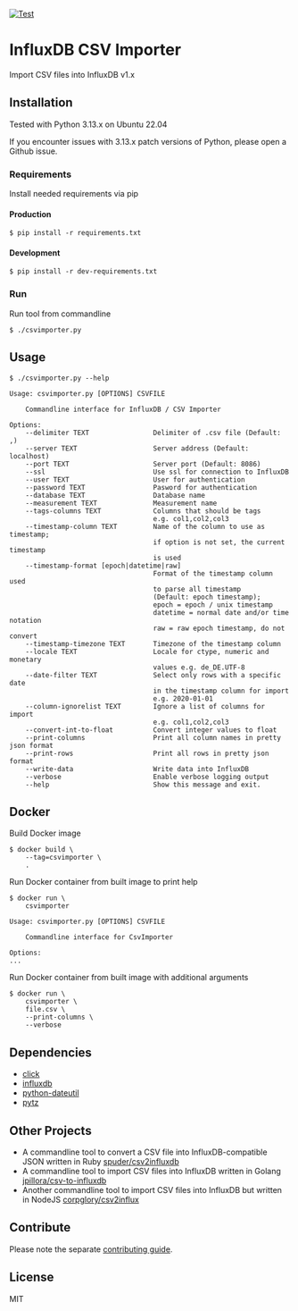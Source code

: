 [![Test](https://github.com/escalate/influxdb-csv-importer/actions/workflows/test.yml/badge.svg?branch=master&event=push)](https://github.com/escalate/influxdb-csv-importer/actions/workflows/test.yml)

# InfluxDB CSV Importer

Import CSV files into InfluxDB v1.x

## Installation

Tested with Python 3.13.x on Ubuntu 22.04

If you encounter issues with 3.13.x patch versions of Python, please open a Github issue.

### Requirements

Install needed requirements via pip

#### Production

```
$ pip install -r requirements.txt
```

#### Development

```
$ pip install -r dev-requirements.txt
```

### Run

Run tool from commandline

```
$ ./csvimporter.py
```

## Usage

```
$ ./csvimporter.py --help

Usage: csvimporter.py [OPTIONS] CSVFILE

    Commandline interface for InfluxDB / CSV Importer

Options:
    --delimiter TEXT                Delimiter of .csv file (Default: ,)
    --server TEXT                   Server address (Default: localhost)
    --port TEXT                     Server port (Default: 8086)
    --ssl                           Use ssl for connection to InfluxDB
    --user TEXT                     User for authentication
    --password TEXT                 Pasword for authentication
    --database TEXT                 Database name
    --measurement TEXT              Measurement name
    --tags-columns TEXT             Columns that should be tags
                                    e.g. col1,col2,col3
    --timestamp-column TEXT         Name of the column to use as timestamp;
                                    if option is not set, the current timestamp
                                    is used
    --timestamp-format [epoch|datetime|raw]
                                    Format of the timestamp column used
                                    to parse all timestamp
                                    (Default: epoch timestamp);
                                    epoch = epoch / unix timestamp
                                    datetime = normal date and/or time notation
                                    raw = raw epoch timestamp, do not convert
    --timestamp-timezone TEXT       Timezone of the timestamp column
    --locale TEXT                   Locale for ctype, numeric and monetary
                                    values e.g. de_DE.UTF-8
    --date-filter TEXT              Select only rows with a specific date
                                    in the timestamp column for import
                                    e.g. 2020-01-01
    --column-ignorelist TEXT        Ignore a list of columns for import
                                    e.g. col1,col2,col3
    --convert-int-to-float          Convert integer values to float
    --print-columns                 Print all column names in pretty json format
    --print-rows                    Print all rows in pretty json format
    --write-data                    Write data into InfluxDB
    --verbose                       Enable verbose logging output
    --help                          Show this message and exit.
```

## Docker

Build Docker image

```
$ docker build \
    --tag=csvimporter \
    .
```

Run Docker container from built image to print help

```
$ docker run \
    csvimporter

Usage: csvimporter.py [OPTIONS] CSVFILE

    Commandline interface for CsvImporter

Options:
...
```

Run Docker container from built image with additional arguments

```
$ docker run \
    csvimporter \
    file.csv \
    --print-columns \
    --verbose
```

## Dependencies

- [click](https://pypi.python.org/pypi/click)
- [influxdb](https://pypi.python.org/pypi/influxdb)
- [python-dateutil](https://pypi.python.org/pypi/python-dateutil)
- [pytz](https://pypi.python.org/pypi/pytz)

## Other Projects

- A commandline tool to convert a CSV file into InfluxDB-compatible JSON written in Ruby [spuder/csv2influxdb](https://github.com/spuder/csv2influxdb)
- A commandline tool to import CSV files into InfluxDB written in Golang [jpillora/csv-to-influxdb](https://github.com/jpillora/csv-to-influxdb)
- Another commandline tool to import CSV files into InfluxDB but written in NodeJS [corpglory/csv2influx](https://github.com/CorpGlory/csv2influx)

## Contribute

Please note the separate [contributing guide](https://github.com/escalate/influxdb-csv-importer/blob/master/CONTRIBUTING.md).

## License

MIT
